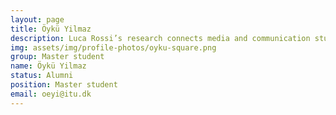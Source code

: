 ```yaml
---
layout: page
title: Öykü Yilmaz
description: Luca Rossi’s research connects media and communication studies with computational approaches. He explores how digital technologies and social media impact complex social processes such as participation, activism, politics and, more recently, information propagation.
img: assets/img/profile-photos/oyku-square.png
group: Master student
name: Öykü Yilmaz
status: Alumni
position: Master student
email: oeyi@itu.dk
---
```


